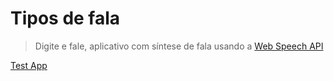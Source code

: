 # Tipos de fala 

> Digite e fale, aplicativo com síntese de fala usando a [Web Speech API](https://developer.mozilla.org/en-US/docs/Web/API/Web_Speech_API)

[Test App](https://marcelo1975.github.io/typespeakwithspeechwebapi)
